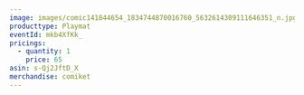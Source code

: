```yaml
---
image: images/comic141844654_1834744870016760_5632614309111646351_n.jpg
producttype: Playmat
eventId: mkb4XfKk_
pricings:
  - quantity: 1
    price: 65
asin: s-Qj2JftD_X
merchandise: comiket
---
```

